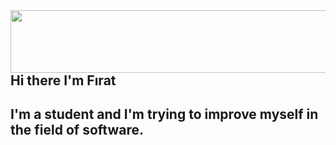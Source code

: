<img src ="https://media.giphy.com/media/PNCWl4fqb2mWQN86Cv/giphy.gif" align="right" width="1000" height="100">

##
##
##
##
##
##


## Hi there I'm Fırat

## I'm a student and I'm trying to improve myself in the field of software.

